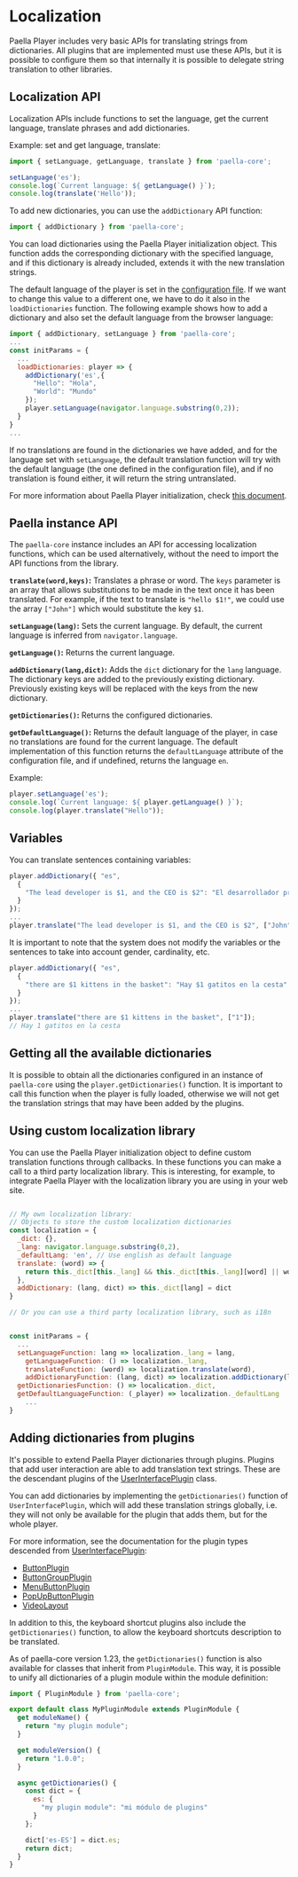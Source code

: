 # Localization

Paella Player includes very basic APIs for translating strings from dictionaries. All plugins that are implemented must use these APIs, but it is possible to configure them so that internally it is possible to delegate string translation to other libraries.



## Localization API

Localization APIs include functions to set the language, get the current language, translate phrases and add dictionaries.

Example: set and get language, translate:


```javascript
import { setLanguage, getLanguage, translate } from 'paella-core';

setLanguage('es');
console.log(`Current language: ${ getLanguage() }`);
console.log(translate('Hello'));
```

To add new dictionaries, you can use the `addDictionary` API function:

```javascript
import { addDictionary } from 'paella-core';
```



You can load dictionaries using the Paella Player initialization object. This function adds the corresponding dictionary with the specified language, and if this dictionary is already included, extends it with the new translation strings.

The default language of the player is set in the [configuration file](configuration.md). If we want to change this value to a different one, we have to do it also in the `loadDictionaries` function. The following example shows how to add a dictionary and also set the default language from the browser language:

```javascript
import { addDictionary, setLanguage } from 'paella-core';
...
const initParams = {
  ...
  loadDictionaries: player => {
    addDictionary('es',{
      "Hello": "Hola",
      "World": "Mundo"
    });
    player.setLanguage(navigator.language.substring(0,2));
  }
}
...
```

If no translations are found in the dictionaries we have added, and for the language set with `setLanguage`, the default translation function will try with the default language (the one defined in the configuration file), and if no translation is found either, it will return the string untranslated.

For more information about Paella Player initialization, check [this document](initialization.md).

## Paella instance API

The `paella-core` instance includes an API for accessing localization functions, which can be used alternatively, without the need to import the API functions from the library.

**`translate(word,keys)`:** Translates a phrase or word. The `keys` parameter is an array that allows substitutions to be made in the text once it has been translated. For example, if the text to translate is `"hello $1!"`, we could use the array `["John"]` which would substitute the key `$1`.

**`setLanguage(lang)`:** Sets the current language. By default, the current language is inferred from `navigator.language`.

**`getLanguage()`:** Returns the current language.

**`addDictionary(lang,dict)`:** Adds the `dict` dictionary for the `lang` language. The dictionary keys are added to the previously existing dictionary. Previously existing keys will be replaced with the keys from the new dictionary.

**`getDictionaries()`:** Returns the configured dictionaries.

**`getDefaultLanguage()`:** Returns the default language of the player, in case no translations are found for the current language. The default implementation of this function returns the `defaultLanguage` attribute of the configuration file, and if undefined, returns the language `en`.


Example: 

```javascript
player.setLanguage('es');
console.log(`Current language: ${ player.getLanguage() }`);
console.log(player.translate("Hello"));
```

## Variables

You can translate sentences containing variables:

```js
player.addDictionary({ "es",
  {
    "The lead developer is $1, and the CEO is $2": "El desarrollador principal es $1, y el CEO es $2"
  }
});
...
player.translate("The lead developer is $1, and the CEO is $2", ["John","Mary"]);
```

It is important to note that the system does not modify the variables or the sentences to take into account gender, cardinality, etc.

```js
player.addDictionary({ "es",
  {
    "there are $1 kittens in the basket": "Hay $1 gatitos en la cesta"
  }
});
...
player.translate("there are $1 kittens in the basket", ["1"]);
// Hay 1 gatitos en la cesta
```

## Getting all the available dictionaries

It is possible to obtain all the dictionaries configured in an instance of `paella-core` using the `player.getDictionaries()` function. It is important to call this function when the player is fully loaded, otherwise we will not get the translation strings that may have been added by the plugins.

## Using custom localization library

You can use the Paella Player initialization object to define custom translation functions through callbacks. In these functions you can make a call to a third party localization library. This is interesting, for example, to integrate Paella Player with the localization library you are using in your web site.



```javascript

// My own localization library:
// Objects to store the custom localization dictionaries
const localization = {
  _dict: {},
  _lang: navigator.language.substring(0,2),
  _defaultLang: 'en', // Use english as default language
  translate: (word) => {
    return this._dict[this._lang] && this._dict[this._lang][word] || word;
  },
  addDictionary: (lang, dict) => this._dict[lang] = dict
}

// Or you can use a third party localization library, such as i18n


const initParams = {
  ...
  setLanguageFunction: lang => localization._lang = lang,
	getLanguageFunction: () => localization._lang,
	translateFunction: (word) => localization.translate(word),
	addDictionaryFunction: (lang, dict) => localization.addDictionary(lang,dict),
  getDictionariesFunction: () => localication._dict,
  getDefaultLanguageFunction: (_player) => localization._defaultLang
	...
}
```



## Adding dictionaries from plugins

It's possible to extend Paella Player dictionaries through plugins. Plugins that add user interaction are able to add translation text strings. These are the descendant plugins of the [UserInterfacePlugin](user_interface_plugin.md) class.

You can add dictionaries by implementing the `getDictionaries()` function of `UserInterfacePlugin`, which will add these translation strings globally, i.e. they will not only be available for the plugin that adds them, but for the whole player. 

For more information, see the documentation for the plugin types descended from [UserInterfacePlugin](user_interface_plugin.md):

- [ButtonPlugin](button_plugin.md)
- [ButtonGroupPlugin](button_group_plugin.md)
- [MenuButtonPlugin](menu_button_plugin.md)
- [PopUpButtonPlugin](popup_button_plugin.md)
- [VideoLayout](video_layout.md)

In addition to this, the keyboard shortcut plugins also include the `getDictionaries()` function, to allow the keyboard shortcuts description to be translated.

As of paella-core version 1.23, the `getDictionaries()` function is also available for classes that inherit from `PluginModule`. This way, it is possible to unify all dictionaries of a plugin module within the module definition:

```js
import { PluginModule } from 'paella-core';

export default class MyPluginModule extends PluginModule {
  get moduleName() {
    return "my plugin module";
  }

  get moduleVersion() {
    return "1.0.0";
  }

  async getDictionaries() {
    const dict = {
      es: {
        "my plugin module": "mi módulo de plugins"
      }
    };

    dict['es-ES'] = dict.es;
    return dict;
  }
}
```


